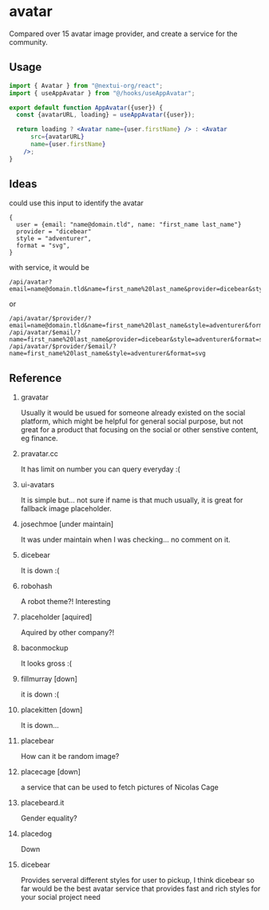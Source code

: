 # avatar

Compared over 15 avatar image provider, and create a service for the community.

## Usage

```jsx
import { Avatar } from "@nextui-org/react";
import { useAppAvatar } from "@/hooks/useAppAvatar";

export default function AppAvatar({user}) {
  const {avatarURL, loading} = useAppAvatar({user});

  return loading ? <Avatar name={user.firstName} /> : <Avatar
      src={avatarURL}
      name={user.firstName}
    />;
}
```

## Ideas

could use this input to identify the avatar

```
{
  user = {email: "name@domain.tld", name: "first_name last_name"}
  provider = "dicebear"
  style = "adventurer",
  format = "svg",
}
```

with service, it would be 

```
/api/avatar?email=name@domain.tld&name=first_name%20last_name&provider=dicebear&style=adventurer&format=svg
```

or 

```
/api/avatar/$provider/?email=name@domain.tld&name=first_name%20last_name&style=adventurer&format=svg
/api/avatar/$email/?name=first_name%20last_name&provider=dicebear&style=adventurer&format=svg
/api/avatar/$provider/$email/?name=first_name%20last_name&style=adventurer&format=svg
```

## Reference

1. gravatar

    Usually it would be usued for someone already existed on the social platform, 
    which might be helpful for general social purpose, but not great for a product
    that focusing on the social or other senstive content, eg finance.

2. pravatar.cc

    It has limit on number you can query everyday :(

3. ui-avatars

    It is simple but... not sure if name is that much usually, it is great for 
    fallback image placeholder.

4. josechmoe [under maintain]

    It was under maintain when I was checking... no comment on it.

5. dicebear

    It is down :(

6. robohash

    A robot theme?! Interesting

7. placeholder [aquired]

    Aquired by other company?!

8. baconmockup

    It looks gross :(

9. fillmurray [down]

    it is down :(

10. placekitten [down]

    It is down...

11. placebear

    How can it be random image?

12. placecage [down]

    a service that can be used to fetch pictures of Nicolas Cage

13. placebeard.it

    Gender equality?

14. placedog

    Down

15. dicebear

    Provides serveral different styles for user to pickup,
    I think dicebear so far would be the best avatar service that provides fast and rich styles for your social project need
